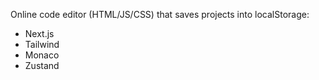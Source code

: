 Online code editor (HTML/JS/CSS) that saves projects into localStorage:

- Next.js
- Tailwind
- Monaco
- Zustand
